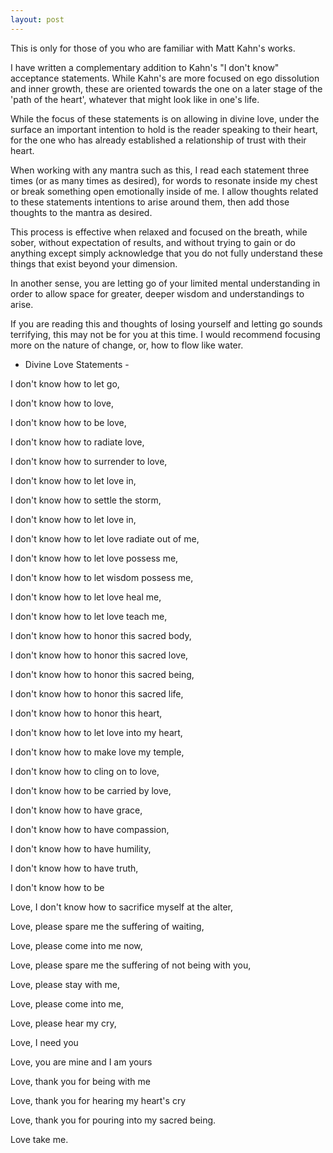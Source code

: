 ```yaml
---
layout: post
---
```


This is only for those of you who are familiar with Matt Kahn's works.

I have written a complementary addition to Kahn's "I don't know" acceptance statements. While Kahn's are more focused on ego dissolution and inner growth, these are oriented towards the one on a later stage of the 'path of the heart', whatever that might look like in one's life.

While the focus of these statements is on allowing in divine love, under the surface an important intention to hold is the reader speaking to their heart, for the one who has already established a relationship of trust with their heart.

When working with any mantra such as this, I read each statement three times (or as many times as desired), for words to resonate inside my chest or break something open emotionally inside of me.
I allow thoughts related to these statements intentions to arise around them, then add those thoughts to the mantra as desired.

This process is effective when relaxed and focused on the breath, while sober, without expectation of results, and without trying to gain or do anything except simply acknowledge that you do not fully understand these things that exist beyond your dimension.

In another sense, you are letting go of your limited mental understanding in order to allow space for greater, deeper wisdom and understandings to arise.

If you are reading this and thoughts of losing yourself and letting go sounds terrifying, this may not be for you at this time. I would recommend focusing more on the nature of change, or, how to flow like water.

- Divine Love Statements -

I don't know how to let go,

I don't know how to love,

I don't know how to be love,

I don't know how to radiate love,

I don't know how to surrender to love,

I don't know how to let love in,

I don't know how to settle the storm,

I don't know how to let love in,

I don't know how to let love radiate out of me,

I don't know how to let love possess me,

I don't know how to let wisdom possess me,

I don't know how to let love heal me,

I don't know how to let love teach me,

I don't know how to honor this sacred body,

I don't know how to honor this sacred love,

I don't know how to honor this sacred being,

I don't know how to honor this sacred life,

I don't know how to honor this heart,

I don't know how to let love into my heart,

I don't know how to make love my temple,

I don't know how to cling on to love,

I don't know how to be carried by love,

I don't know how to have grace,

I don't know how to have compassion,

I don't know how to have humility,

I don't know how to have truth,

I don't know how to be

Love, I don't know how to sacrifice myself at the alter,

Love, please spare me the suffering of waiting,

Love, please come into me now,

Love, please spare me the suffering of not being with you,

Love, please stay with me,

Love, please come into me,

Love, please hear my cry,

Love, I need you

Love, you are mine and I am yours

Love, thank you for being with me

Love, thank you for hearing my heart's cry

Love, thank you for pouring into my sacred being.

Love take me.

